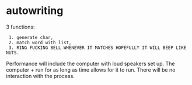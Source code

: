 # autowriting

3 functions: 

     1. generate char,
     2. match word with list, 
     3. RING FUCKING BELL WHENEVER IT MATCHES HOPEFULLY IT WILL BEEP LIKE NUTS.

Performance will include the computer with loud speakers set up. The computer + run for as long as time allows for it to run. There will be no interaction with the process.

